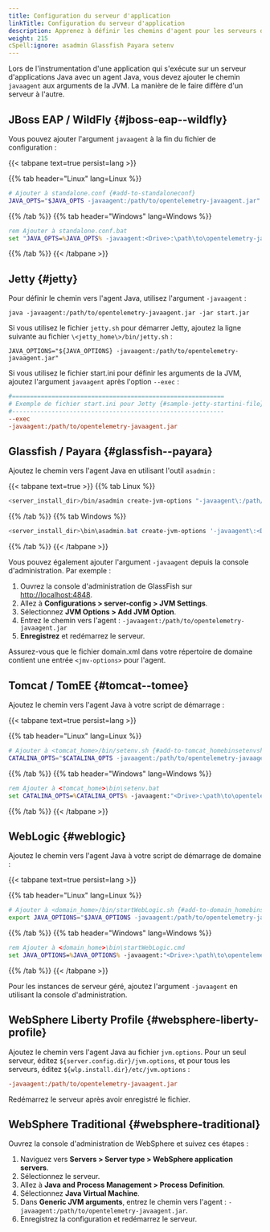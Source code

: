 ```yaml
---
title: Configuration du serveur d'application
linkTitle: Configuration du serveur d'application
description: Apprenez à définir les chemins d'agent pour les serveurs d'applications Java
weight: 215
cSpell:ignore: asadmin Glassfish Payara setenv
---
```


Lors de l'instrumentation d'une application qui s'exécute sur un serveur
d'applications Java avec un agent Java, vous devez ajouter le chemin `javaagent`
aux arguments de la JVM. La manière de le faire diffère d'un serveur à l'autre.

## JBoss EAP / WildFly {#jboss-eap--wildfly}

Vous pouvez ajouter l'argument `javaagent` à la fin du fichier de configuration
:

{{< tabpane text=true persist=lang >}}

{{% tab header="Linux" lang=Linux %}}

```sh
# Ajouter à standalone.conf {#add-to-standaloneconf}
JAVA_OPTS="$JAVA_OPTS -javaagent:/path/to/opentelemetry-javaagent.jar"
```

{{% /tab %}} {{% tab header="Windows" lang=Windows %}}

```bat
rem Ajouter à standalone.conf.bat
set "JAVA_OPTS=%JAVA_OPTS% -javaagent:<Drive>:\path\to\opentelemetry-javaagent.jar"
```

{{% /tab %}} {{< /tabpane >}}

## Jetty {#jetty}

Pour définir le chemin vers l'agent Java, utilisez l'argument `-javaagent` :

```shell
java -javaagent:/path/to/opentelemetry-javaagent.jar -jar start.jar
```

Si vous utilisez le fichier `jetty.sh` pour démarrer Jetty, ajoutez la ligne
suivante au fichier `\<jetty_home\>/bin/jetty.sh` :

```shell
JAVA_OPTIONS="${JAVA_OPTIONS} -javaagent:/path/to/opentelemetry-javaagent.jar"
```

Si vous utilisez le fichier start.ini pour définir les arguments de la JVM,
ajoutez l'argument `javaagent` après l'option `--exec` :

```ini
#===========================================================
# Exemple de fichier start.ini pour Jetty {#sample-jetty-startini-file}
#-----------------------------------------------------------
--exec
-javaagent:/path/to/opentelemetry-javaagent.jar
```

## Glassfish / Payara {#glassfish--payara}

Ajoutez le chemin vers l'agent Java en utilisant l'outil `asadmin` :

{{< tabpane text=true >}} {{% tab Linux %}}

```sh
<server_install_dir>/bin/asadmin create-jvm-options "-javaagent\:/path/to/opentelemetry-javaagent.jar"
```

{{% /tab %}} {{% tab Windows %}}

```powershell
<server_install_dir>\bin\asadmin.bat create-jvm-options '-javaagent\:<Drive>\:\\path\\to\\opentelemetry-javaagent.jar'
```

{{% /tab %}} {{< /tabpane >}}

Vous pouvez également ajouter l'argument `-javaagent` depuis la console
d'administration. Par exemple :

1. Ouvrez la console d'administration de GlassFish sur <http://localhost:4848>.
2. Allez à **Configurations > server-config > JVM Settings**.
3. Sélectionnez **JVM Options > Add JVM Option**.
4. Entrez le chemin vers l'agent :
   `-javaagent:/path/to/opentelemetry-javaagent.jar`
5. **Enregistrez** et redémarrez le serveur.

Assurez-vous que le fichier domain.xml dans votre répertoire de domaine contient
une entrée `<jmv-options>` pour l'agent.

## Tomcat / TomEE {#tomcat--tomee}

Ajoutez le chemin vers l'agent Java à votre script de démarrage :

{{< tabpane text=true persist=lang >}}

{{% tab header="Linux" lang=Linux %}}

```sh
# Ajouter à <tomcat_home>/bin/setenv.sh {#add-to-tomcat_homebinsetenvsh}
CATALINA_OPTS="$CATALINA_OPTS -javaagent:/path/to/opentelemetry-javaagent.jar"
```

{{% /tab %}} {{% tab header="Windows" lang=Windows %}}

```bat
rem Ajouter à <tomcat_home>\bin\setenv.bat
set CATALINA_OPTS=%CATALINA_OPTS% -javaagent:"<Drive>:\path\to\opentelemetry-javaagent.jar"
```

{{% /tab %}} {{< /tabpane >}}

## WebLogic {#weblogic}

Ajoutez le chemin vers l'agent Java à votre script de démarrage de domaine :

{{< tabpane text=true persist=lang >}}

{{% tab header="Linux" lang=Linux %}}

```sh
# Ajouter à <domain_home>/bin/startWebLogic.sh {#add-to-domain_homebinstartweblogicsh}
export JAVA_OPTIONS="$JAVA_OPTIONS -javaagent:/path/to/opentelemetry-javaagent.jar"
```

{{% /tab %}} {{% tab header="Windows" lang=Windows %}}

```bat
rem Ajouter à <domain_home>\bin\startWebLogic.cmd
set JAVA_OPTIONS=%JAVA_OPTIONS% -javaagent:"<Drive>:\path\to\opentelemetry-javaagent.jar"
```

{{% /tab %}} {{< /tabpane >}}

Pour les instances de serveur géré, ajoutez l'argument `-javaagent` en utilisant
la console d'administration.

## WebSphere Liberty Profile {#websphere-liberty-profile}

Ajoutez le chemin vers l'agent Java au fichier `jvm.options`. Pour un seul
serveur, éditez `${server.config.dir}/jvm.options`, et pour tous les serveurs,
éditez `${wlp.install.dir}/etc/jvm.options` :

```ini
-javaagent:/path/to/opentelemetry-javaagent.jar
```

Redémarrez le serveur après avoir enregistré le fichier.

## WebSphere Traditional {#websphere-traditional}

Ouvrez la console d'administration de WebSphere et suivez ces étapes :

<!-- markdownlint-disable blanks-around-fences -->

1. Naviguez vers **Servers > Server type > WebSphere application servers**.
2. Sélectionnez le serveur.
3. Allez à **Java and Process Management > Process Definition**.
4. Sélectionnez **Java Virtual Machine**.
5. Dans **Generic JVM arguments**, entrez le chemin vers l'agent :
   `-javaagent:/path/to/opentelemetry-javaagent.jar`.
6. Enregistrez la configuration et redémarrez le serveur.
